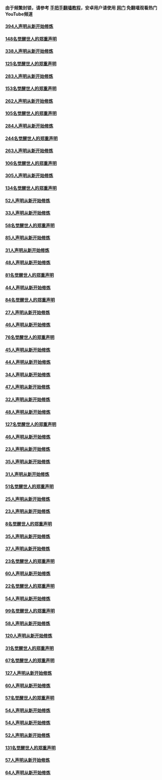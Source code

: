 #### 由于频繁封锁，请参考 [手把手翻墙教程](https://github.com/gfw-breaker/guides/wiki/)，安卓用户请使用 [网门](https://github.com/gfw-breaker/nogfw/blob/master/dl.md?t=05101901) 免翻墙观看热门YouTube频道 

#### [394人声明从新开始修炼](../pages/91/423914.md?t=05101901) 

#### [148名觉醒世人的郑重声明](../pages/91/423913.md?t=05101901) 

#### [338人声明从新开始修炼](../pages/91/423540.md?t=05101901) 

#### [125名觉醒世人的郑重声明](../pages/91/423539.md?t=05101901) 

#### [283人声明从新开始修炼](../pages/91/423296.md?t=05101901) 

#### [153名觉醒世人的郑重声明](../pages/91/423295.md?t=05101901) 

#### [262人声明从新开始修炼](../pages/91/423004.md?t=05101901) 

#### [105名觉醒世人的郑重声明](../pages/91/423003.md?t=05101901) 

#### [284人声明从新开始修炼](../pages/91/422707.md?t=05101901) 

#### [244名觉醒世人的郑重声明](../pages/91/422706.md?t=05101901) 

#### [263人声明从新开始修炼](../pages/91/422553.md?t=05101901) 

#### [106名觉醒世人的郑重声明](../pages/91/422552.md?t=05101901) 

#### [305人声明从新开始修炼](../pages/91/422153.md?t=05101901) 

#### [134名觉醒世人的郑重声明](../pages/91/422152.md?t=05101901) 

#### [52人声明从新开始修炼](../pages/91/421846.md?t=05101901) 

#### [33人声明从新开始修炼](../pages/91/421804.md?t=05101901) 

#### [58名觉醒世人的郑重声明](../pages/91/421845.md?t=05101901) 

#### [85人声明从新开始修炼](../pages/91/421769.md?t=05101901) 

#### [31人声明从新开始修炼](../pages/91/421763.md?t=05101901) 

#### [48人声明从新开始修炼](../pages/91/421605.md?t=05101901) 

#### [81名觉醒世人的郑重声明](../pages/91/421656.md?t=05101901) 

#### [44人声明从新开始修炼](../pages/91/421544.md?t=05101901) 

#### [84名觉醒世人的郑重声明](../pages/91/421543.md?t=05101901) 

#### [27人声明从新开始修炼](../pages/91/421465.md?t=05101901) 

#### [46人声明从新开始修炼](../pages/91/421454.md?t=05101901) 

#### [76名觉醒世人的郑重声明](../pages/91/421453.md?t=05101901) 

#### [45人声明从新开始修炼](../pages/91/421452.md?t=05101901) 

#### [44人声明从新开始修炼](../pages/91/421422.md?t=05101901) 

#### [34人声明从新开始修炼](../pages/91/421322.md?t=05101901) 

#### [47人声明从新开始修炼](../pages/91/421264.md?t=05101901) 

#### [32人声明从新开始修炼](../pages/91/421225.md?t=05101901) 

#### [48人声明从新开始修炼](../pages/91/421202.md?t=05101901) 

#### [127名觉醒世人的郑重声明](../pages/91/421224.md?t=05101901) 

#### [46人声明从新开始修炼](../pages/91/421203.md?t=05101901) 

#### [23人声明从新开始修炼](../pages/91/421138.md?t=05101901) 

#### [35人声明从新开始修炼](../pages/91/421122.md?t=05101901) 

#### [31人声明从新开始修炼](../pages/91/421081.md?t=05101901) 

#### [51名觉醒世人的郑重声明](../pages/91/421080.md?t=05101901) 

#### [25人声明从新开始修炼](../pages/91/421020.md?t=05101901) 

#### [23人声明从新开始修炼](../pages/91/420884.md?t=05101901) 

#### [8名觉醒世人的郑重声明](../pages/91/420883.md?t=05101901) 

#### [35人声明从新开始修炼](../pages/91/420809.md?t=05101901) 

#### [37人声明从新开始修炼](../pages/91/420766.md?t=05101901) 

#### [23名觉醒世人的郑重声明](../pages/91/420765.md?t=05101901) 

#### [60人声明从新开始修炼](../pages/91/420727.md?t=05101901) 

#### [22名觉醒世人的郑重声明](../pages/91/420726.md?t=05101901) 

#### [54人声明从新开始修炼](../pages/91/420529.md?t=05101901) 

#### [99名觉醒世人的郑重声明](../pages/91/420528.md?t=05101901) 

#### [58人声明从新开始修炼](../pages/91/420198.md?t=05101901) 

#### [120人声明从新开始修炼](../pages/91/420141.md?t=05101901) 

#### [31名觉醒世人的郑重声明](../pages/91/420197.md?t=05101901) 

#### [67名觉醒世人的郑重声明](../pages/91/420140.md?t=05101901) 

#### [127人声明从新开始修炼](../pages/91/420082.md?t=05101901) 

#### [60人声明从新开始修炼](../pages/91/420081.md?t=05101901) 

#### [57名觉醒世人的郑重声明](../pages/91/420080.md?t=05101901) 

#### [54人声明从新开始修炼](../pages/91/419533.md?t=05101901) 

#### [54人声明从新开始修炼](../pages/91/419532.md?t=05101901) 

#### [52人声明从新开始修炼](../pages/91/419531.md?t=05101901) 

#### [131名觉醒世人的郑重声明](../pages/91/419530.md?t=05101901) 

#### [57人声明从新开始修炼](../pages/91/419430.md?t=05101901) 

#### [64人声明从新开始修炼](../pages/91/419429.md?t=05101901) 

